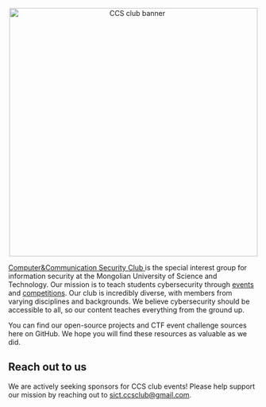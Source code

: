 <p align="center">
  <a href="https://ccs-security.club/" target="_blank" rel="noopener noreferrer">
    <img width="500" src="https://raw.githubusercontent.com/computer-communication-security-club/.github/main/profile/assets/ccs-banner.svg" alt="CCS club banner" />
  </a>
</p>

[Computer&Communication Security Club ](https://ccs-security.club/about.html) is the special interest group for information security at the Mongolian University of Science and Technology. Our mission is to teach students cybersecurity through [events](https://ccs-security.club/news.html) and [competitions](https://ctf.ccs-security.club/). Our club is incredibly diverse, with members from varying disciplines and backgrounds. We believe cybersecurity should be accessible to all, so our content teaches everything from the ground up.

You can find our open-source projects and CTF event challenge sources here on GitHub. We hope you will find these resources as valuable as we did.

## Reach out to us

We are actively seeking sponsors for CCS club events! Please help support our mission by reaching out to [sict.ccsclub@gmail.com](mailto:sict.ccsclub@gmail.com).
